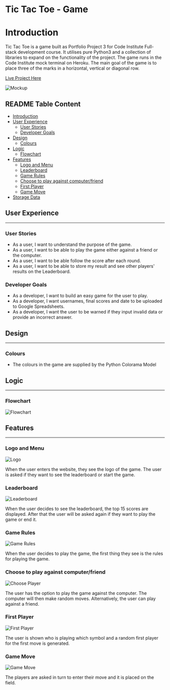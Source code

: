 # Tic Tac Toe - Game

# Introduction

Tic Tac Toe is a game built as Portfolio Project 3 for Code Institute Full-stack development course. It utilises pure Python3 and a collection of libraries to expand on the functionality of the project. The game runs in the Code Institute mock terminal on Heroku. The main goal of the game is to place three of the marks in a horizontal, vertical or diagonal row.

[Live Project Here](https://tic-tac-toe-p3.herokuapp.com/)

![Mockup](assets/readme/mockup.png "Mockup")

## README Table Content

- [Introduction](#introduction)
- [User Experience](#ux)
  - [User Stories](#user-stories)
  - [Developer Goals](#goals)
- [Design](#design)
  - [Colours](#colours)
- [Logic](#Logic)
  - [Flowchart](#flowchart)
- [Features](#features)
  - [Logo and Menu](#logo-menu)
  - [Leaderboard](#leaderboard)
  - [Game Rules](#rules)
  - [Choose to play against computer/friend](#computer-friend)
  - [First Player](#first-player)
  - [Game Move](#game-move)
- [Storage Data](#storage)

## <a name="ux">User Experience</a>

---

### <a name="user-stories">User Stories</a>

- As a user, I want to understand the purpose of the game.
- As a user, I want to be able to play the game either against a friend or the computer.
- As a user, I want to be able follow the score after each round.
- As a user, I want to be able to store my result and see other players' results on the Leaderboard.

### <a name="goals">Developer Goals</a>

- As a developer, I want to build an easy game for the user to play.
- As a developer, I want usernames, final scores and date to be uploaded to Google Spreadsheets.
- As a developer, I want the user to be warned if they input invalid data or provide an incorrect answer.

## <a name="design">Design</a>

---

### <a name="colours">Colours</a>

- The colours in the game are supplied by the Python Colorama Model

## <a name="logic">Logic</a>

---

### <a name="flowchart">Flowchart</a>

![Flowchart](assets/readme/flowchart.png "Flowchart")

## <a name="features">Features</a>

---

### <a name="logo-menu">Logo and Menu</a>

![Logo](assets/readme/welcome.png "Logo")

When the user enters the website, they see the logo of the game. The user is asked if they want to see the leaderboard or start the game. 

### <a name="leaderboard">Leaderboard</a>

![Leaderboard](assets/readme/leaderboard1.png "Leaderboard")

When the user decides to see the leaderboard, the top 15 scores are displayed. After that the user will be asked again if they want to play the game or end it. 

### <a name="rules">Game Rules</a>

![Game Rules](assets/readme/welcome.png "Game Rules")

When the user decides to play the game, the first thing they see is the rules for playing the game.

### <a name="computer-friend">Choose to play against computer/friend</a>

![Choose Player](assets/readme/player.png "Choose Player")

The user has the option to play the game against the computer. The computer will then make random moves. Alternatively, the user can play against a friend.

### <a name="first-player">First Player</a>

![First Player](assets/readme/first-player.png "First Player")

The user is shown who is playing which symbol and a random first player for the first move is generated. 

### <a name="game-move">Game Move</a>

![Game Move](assets/readme/move.png "Game Move")

The players are asked in turn to enter their move and it is placed on the field. 


